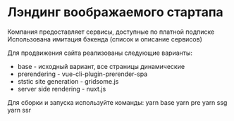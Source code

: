 # Лэндинг воображаемого стартапа
Компания предоставляет сервисы, доступные по платной подписке
Использована имитация бэкенда (список и описание сервисов)

Для продвижения сайта реализованы следующие варианты:
* base - исходный вариант, все страницы динамические
* prerendering - vue-cli-plugin-prerender-spa
* ststic site generation - gridsome.js
* server side rendering - nuxt.js

Для сборки и запуска используйте команды:
yarn base
yarn pre
yarn ssg
yarn ssr